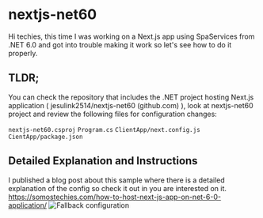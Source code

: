 # nextjs-net60

Hi techies, this time I was working on a Next.js app using SpaServices from .NET 6.0 and got into trouble making it work so let's see how to do it properly.

## TLDR;
You can check the repository that includes the .NET project hosting Next.js application ( jesulink2514/nextjs-net60 (github.com) ), look at nextjs-net60 project and review the following files for configuration changes:

`nextjs-net60.csproj`
`Program.cs`
`ClientApp/next.config.js`
`CientApp/package.json`

## Detailed Explanation and Instructions
I published a blog post about this sample where there is a detailed explanation of the config so check it out in you are interested on it.
https://somostechies.com/how-to-host-next-js-app-on-net-6-0-application/
![Fallback configuration](https://somostechies.com/content/images/2022/05/2022-05-15_19-00-10.png)

